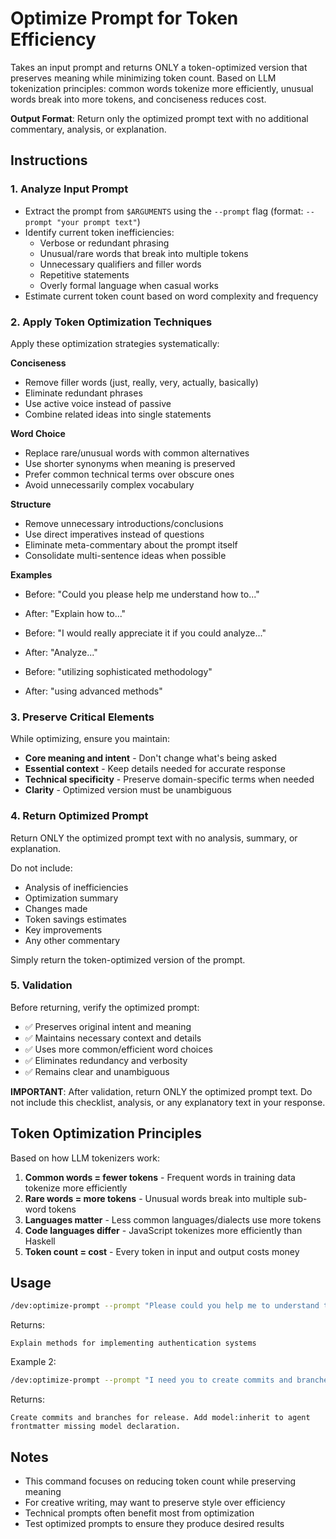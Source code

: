 # Optimize Prompt for Token Efficiency

Takes an input prompt and returns ONLY a token-optimized version that preserves meaning while minimizing token count. Based on LLM tokenization principles: common words tokenize more efficiently, unusual words break into more tokens, and conciseness reduces cost.

**Output Format**: Return only the optimized prompt text with no additional commentary, analysis, or explanation.

## Instructions

### 1. **Analyze Input Prompt**

- Extract the prompt from `$ARGUMENTS` using the `--prompt` flag (format: `--prompt "your prompt text"`)
- Identify current token inefficiencies:
  - Verbose or redundant phrasing
  - Unusual/rare words that break into multiple tokens
  - Unnecessary qualifiers and filler words
  - Repetitive statements
  - Overly formal language when casual works
- Estimate current token count based on word complexity and frequency

### 2. **Apply Token Optimization Techniques**

Apply these optimization strategies systematically:

**Conciseness**

- Remove filler words (just, really, very, actually, basically)
- Eliminate redundant phrases
- Use active voice instead of passive
- Combine related ideas into single statements

**Word Choice**

- Replace rare/unusual words with common alternatives
- Use shorter synonyms when meaning is preserved
- Prefer common technical terms over obscure ones
- Avoid unnecessarily complex vocabulary

**Structure**

- Remove unnecessary introductions/conclusions
- Use direct imperatives instead of questions
- Eliminate meta-commentary about the prompt itself
- Consolidate multi-sentence ideas when possible

**Examples**

- Before: "Could you please help me understand how to..."
- After: "Explain how to..."

- Before: "I would really appreciate it if you could analyze..."
- After: "Analyze..."

- Before: "utilizing sophisticated methodology"
- After: "using advanced methods"

### 3. **Preserve Critical Elements**

While optimizing, ensure you maintain:

- **Core meaning and intent** - Don't change what's being asked
- **Essential context** - Keep details needed for accurate response
- **Technical specificity** - Preserve domain-specific terms when needed
- **Clarity** - Optimized version must be unambiguous

### 4. **Return Optimized Prompt**

Return ONLY the optimized prompt text with no analysis, summary, or explanation.

Do not include:

- Analysis of inefficiencies
- Optimization summary
- Changes made
- Token savings estimates
- Key improvements
- Any other commentary

Simply return the token-optimized version of the prompt.

### 5. **Validation**

Before returning, verify the optimized prompt:

- ✅ Preserves original intent and meaning
- ✅ Maintains necessary context and details
- ✅ Uses more common/efficient word choices
- ✅ Eliminates redundancy and verbosity
- ✅ Remains clear and unambiguous

**IMPORTANT**: After validation, return ONLY the optimized prompt text. Do not include this checklist, analysis, or any explanatory text in your response.

## Token Optimization Principles

Based on how LLM tokenizers work:

1. **Common words = fewer tokens** - Frequent words in training data tokenize more efficiently
2. **Rare words = more tokens** - Unusual words break into multiple sub-word tokens
3. **Languages matter** - Less common languages/dialects use more tokens
4. **Code languages differ** - JavaScript tokenizes more efficiently than Haskell
5. **Token count = cost** - Every token in input and output costs money

## Usage

```bash
/dev:optimize-prompt --prompt "Please could you help me to understand the various different methodologies and approaches that could potentially be utilized when implementing a comprehensive authentication system"
```

Returns:

```
Explain methods for implementing authentication systems
```

Example 2:

```bash
/dev:optimize-prompt --prompt "I need you to create commits and branches that culminate into a sensible release. I also need you to add model:inherit to agent files that do not have a model decleared in the frontmatter yaml"
```

Returns:

```
Create commits and branches for release. Add model:inherit to agent frontmatter missing model declaration.
```

## Notes

- This command focuses on reducing token count while preserving meaning
- For creative writing, may want to preserve style over efficiency
- Technical prompts often benefit most from optimization
- Test optimized prompts to ensure they produce desired results
